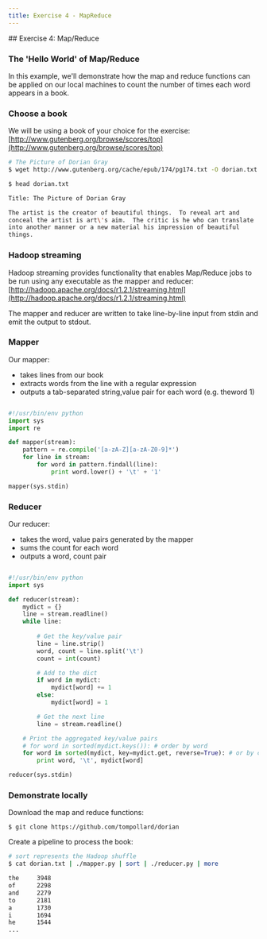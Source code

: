 ```yaml
---
title: Exercise 4 - MapReduce
---
```


## Exercise 4: Map/Reduce

### The 'Hello World' of Map/Reduce

In this example, we'll demonstrate how the map and reduce functions can be applied on our local machines to count the number of times each word appears in a book.

### Choose a book

We will be using a book of your choice for the exercise: 
[http://www.gutenberg.org/browse/scores/top](http://www.gutenberg.org/browse/scores/top)

``` bash
# The Picture of Dorian Gray
$ wget http://www.gutenberg.org/cache/epub/174/pg174.txt -O dorian.txt
```

``` bash
$ head dorian.txt

Title: The Picture of Dorian Gray

The artist is the creator of beautiful things.  To reveal art and
conceal the artist is art\'s aim.  The critic is he who can translate
into another manner or a new material his impression of beautiful
things.
```

### Hadoop streaming

Hadoop streaming provides functionality that enables Map/Reduce jobs to be run using any executable as the mapper and reducer:
[http://hadoop.apache.org/docs/r1.2.1/streaming.html](http://hadoop.apache.org/docs/r1.2.1/streaming.html)

The mapper and reducer are written to take line-by-line input from stdin and emit the output to stdout.

### Mapper

Our mapper:

- takes lines from our book
- extracts words from the line with a regular expression
- outputs a tab-separated string,value pair for each word (e.g. theword  1)

``` python

#!/usr/bin/env python
import sys
import re

def mapper(stream): 
    pattern = re.compile('[a-zA-Z][a-zA-Z0-9]*') 
    for line in stream: 
        for word in pattern.findall(line): 
            print word.lower() + '\t' + '1' 

mapper(sys.stdin)
```

### Reducer

Our reducer:

- takes the word, value pairs generated by the mapper
- sums the count for each word
- outputs a word, count pair

``` python

#!/usr/bin/env python
import sys

def reducer(stream):
    mydict = {}
    line = stream.readline()
    while line:
        
        # Get the key/value pair
        line = line.strip()
        word, count = line.split('\t')
        count = int(count)

        # Add to the dict
        if word in mydict:
            mydict[word] += 1
        else:
            mydict[word] = 1

        # Get the next line
        line = stream.readline()

    # Print the aggregated key/value pairs
    # for word in sorted(mydict.keys()): # order by word
    for word in sorted(mydict, key=mydict.get, reverse=True): # or by count
        print word, '\t', mydict[word]

reducer(sys.stdin)
```

### Demonstrate locally

Download the map and reduce functions:

``` git
$ git clone https://github.com/tompollard/dorian
```

Create a pipeline to process the book:

``` bash
# sort represents the Hadoop shuffle
$ cat dorian.txt | ./mapper.py | sort | ./reducer.py | more

the     3948
of      2298
and     2279
to      2181
a       1730
i       1694
he      1544
...
```
